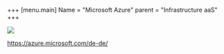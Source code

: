 +++
[menu.main]
Name = "Microsoft Azure"
parent = "Infrastructure aaS"
+++

![](https://msdnshared.blob.core.windows.net/media/2016/02/azure-logo.png)

https://azure.microsoft.com/de-de/
